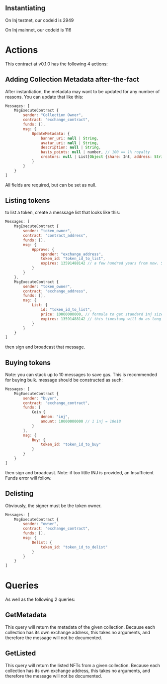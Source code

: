 ## Instantiating
On Inj testnet, our codeid is 2949

On Inj mainnet, our codeid is 116

# Actions
This contract at v0.1.0 has the following 4 actions:

## Adding Collection Metadata after-the-fact
After instantiation, the metadata may want to be updated for any number of reasons. 
You can update that like this:
```js
Messages: [
    MsgExecuteContract {
        sender: "Collection Owner",
        contract: "exchange_contract",
        funds: [],
        msg: {
            UpdateMetadata: {
                banner_uri: null | String,
                avatar_uri: null | String,
                description: null | String,
                basis_points: null | number, // 100 == 1% royalty
                creators: null | List[Object {share: Int, address: String}]
            }
        }
    }
]
```
All fields are required, but can be set as null. 

## Listing tokens
to list a token, create a messsage list that looks like this:
```js
Messages: [
    MsgExecuteContract {
        sender: "token_owner",
        contract: "contract_address",
        funds: [],
        msg: {
            Approve: {
                spender: "exchange_address",
                token_id: "token_id_to_list",
                expires: 13591488142 // a few hundred years from now. Set as actual expirey if applicable 
            }
        }
    },
    MsgExecuteContract {
        sender: "token_owner",
        contract: "exchange_address",
        funds: [],
        msg: {
            List: {
                id: "token_id_to_list",
                price: 10000000000, // formula to get standard inj size is n / 10e18
                expires: 13591488142 // this timestamp will do as long as some climate theory is correct
            }
        }
    }
]
```
then sign and broadcast that message.  

## Buying tokens
Note: you can stack up to 10 messages to save gas. This is recommended for buying bulk.
message should be constructed as such:
```js
Messages: [
    MsgExecuteContract {
        sender: "buyer",
        contract: "exchange_contract",
        funds: [
            Coin {
                denom: "inj",
                amount: 10000000000 // 1 inj = 10e18
            }
        ],
        msg: {
            Buy: {
                token_id: "token_id_to_buy"
            }
        }
    }
]
```
then sign and broadcast.
Note: if too little INJ is provided, an Insufficient Funds error will follow.

## Delisting 
Obviously, the signer must be the token owner.
```js
Messages: [
    MsgExecuteContract {
        sender: "owner",
        contract: "exchange_contract",
        funds: [],
        msg: {
            Delist: {
                token_id: "token_id_to_delist"
            }
        }
    }
]
```

# Queries 
As well as the following 2 queries:

## GetMetadata
This query will return the metadata of the given collection. Because each collection has its own exchange address, this takes no arguments, and therefore the message will not be documented.

## GetListed
This query will return the listed NFTs from a given collection. Because each collection has its own exchange address, this takes no arguments, and therefore the message will not be documented.

